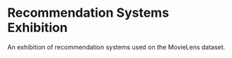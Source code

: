 # Recommendation Systems Exhibition
An exhibition of recommendation systems used on the MovieLens dataset.
